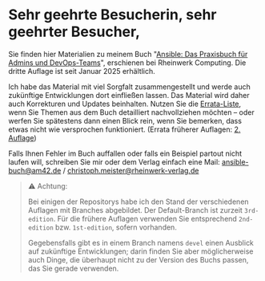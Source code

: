 # Sehr geehrte Besucherin, sehr geehrter Besucher,

Sie finden hier Materialien zu meinem Buch
"[Ansible: Das Praxisbuch für Admins und DevOps-Teams](https://www.rheinwerk-verlag.de/ansible-das-praxisbuch-fuer-administratoren-und-devops-teams/)",
erschienen bei Rheinwerk Computing.
Die dritte Auflage ist seit Januar 2025 erhältlich.

Ich habe das Material mit viel Sorgfalt zusammengestellt und werde auch
zukünftige Entwicklungen dort einfließen lassen. Das Material wird daher
auch Korrekturen und Updates beinhalten. Nutzen Sie die
[Errata-Liste](ERRATA_3.md),
wenn Sie Themen aus dem Buch detailliert nachvollziehen möchten &ndash; oder
werfen Sie spätestens dann einen Blick rein, wenn Sie bemerken, dass
etwas nicht wie versprochen funktioniert.
(Errata früherer Auflagen: [2. Auflage](ERRATA_2.md))

Falls Ihnen Fehler im Buch auffallen oder falls ein Beispiel partout
nicht laufen will, schreiben Sie mir oder dem Verlag einfach eine Mail:
[ansible-buch@am42.de](mailto:ansible-buch@am42.de) / [christoph.meister@rheinwerk-verlag.de](mailto:christoph.meister@rheinwerk-verlag.de)

> :warning: Achtung:
>
> Bei einigen der Repositorys habe ich den Stand der verschiedenen Auflagen
> mit Branches abgebildet. Der Default-Branch ist zurzeit `3rd-edition`.
> Für die frühere Auflagen verwenden Sie entsprechend `2nd-edition`
> bzw. `1st-edition`, sofern vorhanden.
>
> Gegebensfalls gibt es in einem Branch namens `devel` einen Ausblick auf
> zukünftige Entwicklungen;
> darin finden Sie aber möglicherweise auch Dinge, die
> überhaupt nicht zu der Version des Buchs passen, das Sie gerade verwenden.
